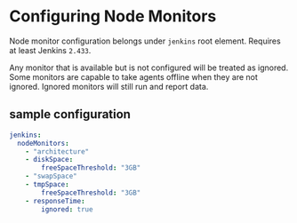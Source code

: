 # Configuring Node Monitors

Node monitor configuration belongs under `jenkins` root element.
Requires at least Jenkins `2.433`.<br/>

Any monitor that is available but is not configured will be treated as ignored.
Some monitors are capable to take agents offline when they are not ignored. Ignored
monitors will still run and report data.

## sample configuration

```yaml
jenkins:
  nodeMonitors:
    - "architecture"
    - diskSpace:
        freeSpaceThreshold: "3GB"
    - "swapSpace"
    - tmpSpace:
        freeSpaceThreshold: "3GB"
    - responseTime:
        ignored: true
```